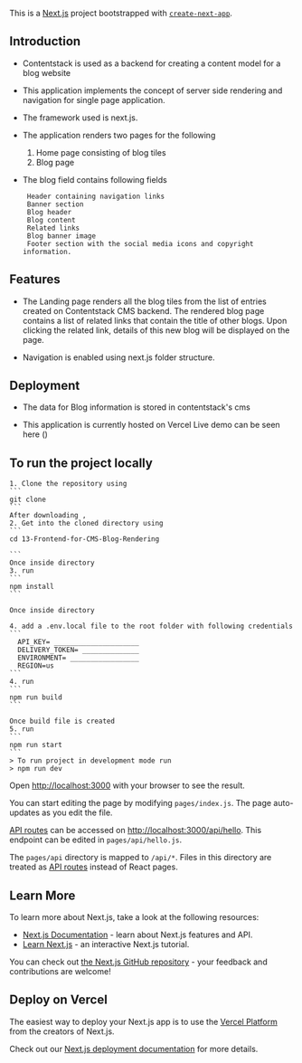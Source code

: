 This is a [Next.js](https://nextjs.org/) project bootstrapped with [`create-next-app`](https://github.com/vercel/next.js/tree/canary/packages/create-next-app).


## Introduction
   
  * Contentstack is used as a backend for creating a content model for a blog website
  * This application implements the concept of server side rendering and navigation for single page application. 
  * The framework used is next.js. 
  * The application renders two pages for the following 
    1. Home page consisting of blog tiles 
    2. Blog page
    
  * The blog field contains following fields

         Header containing navigation links
         Banner section
         Blog header
         Blog content
         Related links
         Blog banner image
         Footer section with the social media icons and copyright information.
    
## Features

  * The Landing page renders all the blog tiles from the list of entries created on Contentstack CMS backend. The rendered blog page contains a list of related        links that contain the title of other blogs. Upon clicking the related link, details of this new blog will be displayed on the page.
   
  * Navigation is enabled using next.js folder structure.
   
   
## Deployment

  * The data for Blog information is stored in contentstack's cms
  
  * This application is currently hosted on Vercel 
      Live demo can be seen here ()
      
## To run the project locally

    1. Clone the repository using
    ```
    git clone 
    ```
    After downloading , 
    2. Get into the cloned directory using
    ```
    cd 13-Frontend-for-CMS-Blog-Rendering

    ```
    Once inside directory 
    3. run
    ```
    npm install
    ```
    
    Once inside directory 
    
    4. add a .env.local file to the root folder with following credentials
    ```
      API_KEY= _____________________
      DELIVERY_TOKEN= ______________
      ENVIRONMENT= _________________
      REGION=us
    ```
    4. run
    ```
    npm run build
    ```

    Once build file is created 
    5. run
    ```
    npm run start
    ```
    > To run project in development mode run
    > npm run dev
    
    



Open [http://localhost:3000](http://localhost:3000) with your browser to see the result.

You can start editing the page by modifying `pages/index.js`. The page auto-updates as you edit the file.

[API routes](https://nextjs.org/docs/api-routes/introduction) can be accessed on [http://localhost:3000/api/hello](http://localhost:3000/api/hello). This endpoint can be edited in `pages/api/hello.js`.

The `pages/api` directory is mapped to `/api/*`. Files in this directory are treated as [API routes](https://nextjs.org/docs/api-routes/introduction) instead of React pages.

## Learn More

To learn more about Next.js, take a look at the following resources:

- [Next.js Documentation](https://nextjs.org/docs) - learn about Next.js features and API.
- [Learn Next.js](https://nextjs.org/learn) - an interactive Next.js tutorial.

You can check out [the Next.js GitHub repository](https://github.com/vercel/next.js/) - your feedback and contributions are welcome!

## Deploy on Vercel

The easiest way to deploy your Next.js app is to use the [Vercel Platform](https://vercel.com/import?utm_medium=default-template&filter=next.js&utm_source=create-next-app&utm_campaign=create-next-app-readme) from the creators of Next.js.

Check out our [Next.js deployment documentation](https://nextjs.org/docs/deployment) for more details.



  
